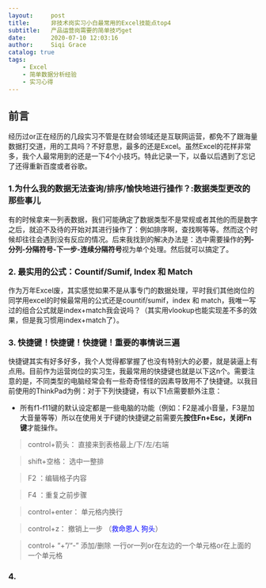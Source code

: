 ```yaml
---
layout:     post
title:      非技术岗实习小白最常用的Excel技能点top4
subtitle:   产品运营岗需要的简单技巧get
date:       2020-07-10 12:03:16
author:     Siqi Grace
catalog: true
tags:
    - Excel
    - 简单数据分析经验
    - 实习心得
---
```


## 前言 ## 

经历过or正在经历的几段实习不管是在财会领域还是互联网运营，都免不了跟海量数据打交道，用的工具吗？不好意思，最多的还是Excel。虽然Excel的花样非常多，我个人最常用到的还是一下4个小技巧。特此记录一下，以备以后遇到了忘记了还得重新百度或者谷歌。  

### 1.为什么我的数据无法查询/排序/愉快地进行操作？:数据类型更改的那些事儿  ###  

有的时候拿来一列表数据，我们可能确定了数据类型不是常规或者其他的而是数字之后，就迫不及待的开始对其进行操作了：例如排序啊，查找啊等等。然而这个时候却往往会遇到没有反应的情况。后来我找到的解决办法是：选中需要操作的**列-分列-分隔符号-下一步-连续分隔符号**视为单个处理。然后就可以搞定了。

### 2. 最实用的公式：Countif/Sumif, Index 和 Match ###

作为万年Excel废，其实感觉如果不是从事专门的数据处理，平时我们其他岗位的同学用excel的时候最常用的公式还是countif/sumif，index 和 match，我唯一写过的组合公式就是index+match我会说吗？（其实用vlookup也能实现差不多的效果，但是我习惯用index+match了）。   

### 3. 快捷键！快捷键！快捷键！重要的事情说三遍 ###

快捷键其实有好多好多，我个人觉得都掌握了也没有特别大的必要，就是装逼上有点用。目前作为运营岗位的实习生，我最常用的快捷键也就是以下这n个。需要注意的是，不同类型的电脑经常会有一些奇奇怪怪的因素导致用不了快捷键。以我目前使用的ThinkPad为例：对于下列快捷键，有以下1点需要额外注意：  

* 所有f1-f11键的默认设定都是一些电脑的功能（例如：F2是减小音量，F3是加大音量等等）所以在使用关于F键的快捷键之前需要先**按住Fn+Esc，关闭Fn键**才能操作。  

> control+箭头： 直接来到表格最上/下/左/右端  

> shift+空格：      选中一整排  

> F2 ：编辑格子内容  

> F4 ：重复之前步骤  

> control+enter：  单元格内换行  

> control+z： 撤销上一步 （<font color=Blue>救命恩人 狗头</font>）  

> control+ “+”/“-” 添加/删除 一行or一列or在左边的一个单元格or在上面的一个单元格


### 4. 

